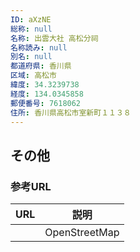 ```yaml
---
ID: aXzNE
総称: null
名称: 出雲大社 高松分祠
名称読み: null
別名: null
都道府県: 香川県
区域: 高松市
緯度: 34.3239738
経度: 134.0345858
郵便番号: 7618062
住所: 香川県高松市室新町１１３８
---
```


## その他

### 参考URL

| URL | 説明          |
| --- | ------------- |
|     | OpenStreetMap |
